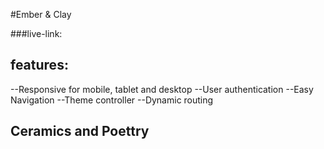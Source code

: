 
#Ember & Clay

###live-link:

## features:
--Responsive for mobile, tablet and desktop
--User authentication
--Easy Navigation
--Theme controller
--Dynamic routing 


## Ceramics and Poettry





